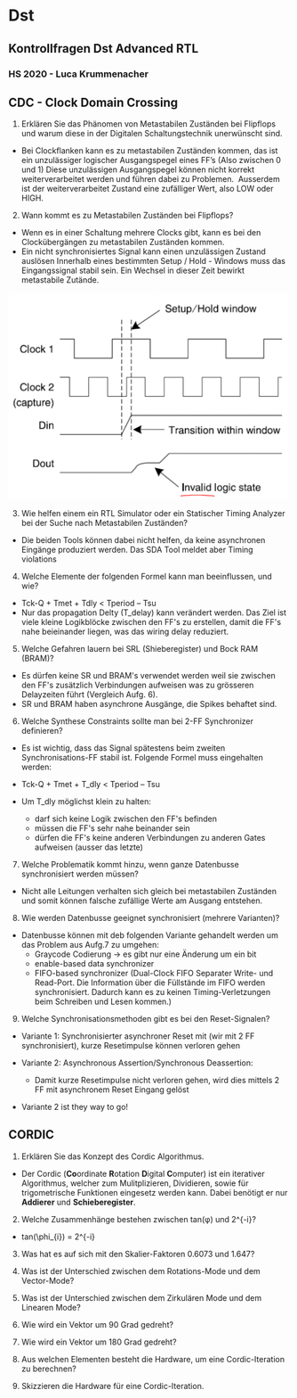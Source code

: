 
[comment]: <> (Open the markdown window with CTRL+SHIFT+M)


# Dst
## Kontrollfragen Dst Advanced RTL
### HS 2020 - Luca Krummenacher

## CDC - **C**lock **D**omain **C**rossing
1. Erklären Sie das Phänomen von Metastabilen Zuständen bei Flipflops und warum
diese in der Digitalen Schaltungstechnik unerwünscht sind.
- Bei Clockflanken kann es zu metastabilen Zuständen kommen, das ist ein
unzulässiger logischer Ausgangspegel eines FF’s (Also zwischen 0 und 1)
Diese unzulässigen Ausgangspegel können nicht korrekt weiterverarbeitet werden
und führen dabei zu Problemen.  Ausserdem ist der weiterverarbeitet Zustand
eine zufälliger Wert, also LOW oder HIGH.

2. Wann kommt es zu Metastabilen Zuständen bei Flipflops?
- Wenn es in einer Schaltung mehrere Clocks gibt, kann es bei den Clockübergängen zu metastabilen Zuständen kommen. 
- Ein nicht synchronisiertes Signal kann einen unzulässigen Zustand auslösen
Innerhalb eines bestimmten Setup / Hold - Windows muss das Eingangssignal stabil
sein. Ein Wechsel in dieser Zeit bewirkt metastabile Zutände.

![](Invalid.png)  

3. Wie helfen einem ein RTL Simulator oder ein Statischer Timing Analyzer bei der Suche nach Metastabilen Zuständen?
- Die beiden Tools können dabei nicht helfen, da keine asynchronen Eingänge produziert werden. Das SDA Tool meldet aber Timing violations

4. Welche Elemente der folgenden Formel kann man beeinflussen, und wie?
- Tck-Q + Tmet + Tdly < Tperiod – Tsu 
- Nur das propagation Delty (T_delay) kann verändert werden.
Das Ziel ist viele kleine Logikblöcke zwischen den FF's zu
erstellen, damit die FF's nahe beieinander liegen, was das
wiring delay reduziert.


5. Welche Gefahren lauern bei SRL (Shieberegister) und Bock RAM (BRAM)?  
- Es dürfen keine SR und BRAM's verwendet werden weil sie zwischen den FF's zusätzlich Verbindungen aufweisen was zu grösseren
Delayzeiten führt (Vergleich Aufg. 6).
- SR und BRAM haben asynchrone Ausgänge, die Spikes behaftet sind.


6. Welche Synthese Constraints sollte man bei 2-FF Synchronizer definieren?  
- Es ist wichtig, dass das Signal spätestens beim zweiten Synchronisations-FF stabil ist.
Folgende Formel muss eingehalten werden:

- Tck-Q + Tmet + T_dly < Tperiod – Tsu 

- Um T_dly möglichst klein zu halten:
  - darf sich keine Logik zwischen den FF's befinden
  - müssen die FF's sehr nahe beinander sein
  - dürfen die FF's keine anderen Verbindungen zu anderen Gates aufweisen (ausser das letzte)

7. Welche Problematik kommt hinzu, wenn ganze Datenbusse synchronisiert werden müssen?  
- Nicht alle Leitungen verhalten sich gleich bei metastabilen Zuständen und somit können falsche zufällige Werte am Ausgang entstehen.

8. Wie werden Datenbusse geeignet synchronisiert (mehrere Varianten)?  
- Datenbusse können mit deb folgenden Variante gehandelt werden um das Problem aus Aufg.7 zu umgehen:
  - Graycode Codierung -> es gibt nur eine Änderung um ein bit
  - enable-based data synchronizer
  - FIFO-based synchronizer (Dual-Clock FIFO
Separater Write- und Read-Port. Die Information über die Füllstände im FIFO werden synchronisiert. Dadurch kann es zu keinen Timing-Verletzungen beim Schreiben und Lesen kommen.)

9. Welche Synchronisationsmethoden gibt es bei den Reset-Signalen? 
- Variante 1: Synchronisierter asynchroner Reset mit (wir mit 2 FF synchronisiert), kurze Resetimpulse können verloren gehen
- Variante 2: Asynchronous Assertion/Synchronous Deassertion:
  - Damit kurze Resetimpulse nicht verloren gehen, wird dies mittels 2 FF mit asynchronem Reset Eingang gelöst

- Variante 2 ist they way to go!



## CORDIC

1. Erklären Sie das Konzept des Cordic Algorithmus. 
- Der Cordic (**Co**ordinate **R**otation **D**igital **C**omputer) ist ein iterativer Algorithmus, welcher zum Mulitplizieren, Dividieren, sowie für trigometrische Funktionen eingesetz werden kann. Dabei benötigt er nur **Addierer** und **Schieberegister**.

2. Welche Zusammenhänge bestehen zwischen tan(φ) und 2^{-i}?
- tan(\phi_{i}) = 2^{-i}
 
3. Was hat es auf sich mit den Skalier-Faktoren 0.6073 und 1.647? 

4. Was ist der Unterschied zwischen dem Rotations-Mode und dem Vector-Mode? 

5. Was ist der Unterschied zwischen dem Zirkulären Mode und dem Linearen Mode? 

6. Wie wird ein Vektor um 90 Grad gedreht? 

7. Wie wird ein Vektor um 180 Grad gedreht? 

8. Aus welchen Elementen besteht die Hardware, um eine Cordic-Iteration zu berechnen?
 
9. Skizzieren die Hardware für eine Cordic-Iteration.

